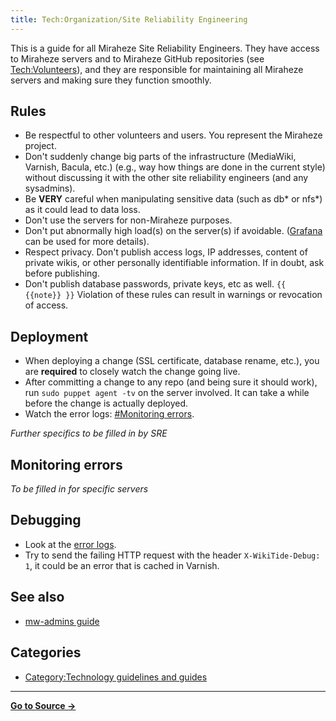 ```yaml
---
title: Tech:Organization/Site Reliability Engineering
---
```


This is a guide for all Miraheze Site Reliability Engineers. They have access to Miraheze servers and to Miraheze GitHub repositories (see [Tech:Volunteers](/tech-docs/techvolunteers)), and they are responsible for maintaining all Miraheze servers and making sure they function smoothly.

## Rules 

* Be respectful to other volunteers and users. You represent the Miraheze project.
* Don't suddenly change big parts of the infrastructure (MediaWiki, Varnish, Bacula, etc.) (e.g., way how things are done in the current style) without discussing it with the other site reliability engineers (and any sysadmins).
* Be **VERY** careful when manipulating sensitive data (such as db* or nfs*) as it could lead to data loss.
* Don't use the servers for non-Miraheze purposes.
* Don't put abnormally high load(s) on the server(s) if avoidable. ([Grafana](/tech-docs/techgrafana) can be used for more details).
* Respect privacy. Don't publish access logs, IP addresses, content of private wikis, or other personally identifiable information. If in doubt, ask before publishing.
* Don't publish database passwords, private keys, etc as well.
 `{{ {{note}} }}` Violation of these rules can result in warnings or revocation of access.

## Deployment 

* When deploying a change (SSL certificate, database rename, etc.), you are **required** to closely watch the change going live.
* After committing a change to any repo (and being sure it should work), run `sudo puppet agent -tv` on the server involved. It can take a while before the change is actually deployed.
* Watch the error logs: [#Monitoring errors](#monitoring-errors).

*Further specifics to be filled in by SRE*

## Monitoring errors 

*To be filled in for specific servers*

## Debugging 

* Look at the [error logs](#monitoring-errors).
* Try to send the failing HTTP request with the header `X-WikiTide-Debug: 1`, it could be an error that is cached in Varnish.

## See also 

* [mw-admins guide](/tech-docs/techorganization-mw-admins)

## Categories

* [Category:Technology guidelines and guides](https://meta.miraheze.org/wiki/Category:Technology_guidelines_and_guides)

----
**[Go to Source &rarr;](https://meta.miraheze.org/wiki/Tech:Organization/Site_Reliability_Engineering)**